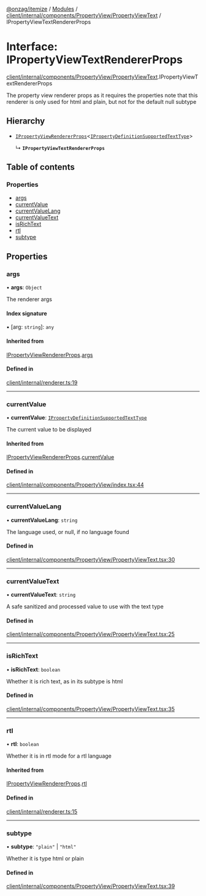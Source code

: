 [@onzag/itemize](../README.md) / [Modules](../modules.md) / [client/internal/components/PropertyView/PropertyViewText](../modules/client_internal_components_PropertyView_PropertyViewText.md) / IPropertyViewTextRendererProps

# Interface: IPropertyViewTextRendererProps

[client/internal/components/PropertyView/PropertyViewText](../modules/client_internal_components_PropertyView_PropertyViewText.md).IPropertyViewTextRendererProps

The property view renderer props as it requires the properties
note that this renderer is only used for html and plain, but not for the default
null subtype

## Hierarchy

- [`IPropertyViewRendererProps`](client_internal_components_PropertyView.IPropertyViewRendererProps.md)\<[`IPropertyDefinitionSupportedTextType`](base_Root_Module_ItemDefinition_PropertyDefinition_types_text.IPropertyDefinitionSupportedTextType.md)\>

  ↳ **`IPropertyViewTextRendererProps`**

## Table of contents

### Properties

- [args](client_internal_components_PropertyView_PropertyViewText.IPropertyViewTextRendererProps.md#args)
- [currentValue](client_internal_components_PropertyView_PropertyViewText.IPropertyViewTextRendererProps.md#currentvalue)
- [currentValueLang](client_internal_components_PropertyView_PropertyViewText.IPropertyViewTextRendererProps.md#currentvaluelang)
- [currentValueText](client_internal_components_PropertyView_PropertyViewText.IPropertyViewTextRendererProps.md#currentvaluetext)
- [isRichText](client_internal_components_PropertyView_PropertyViewText.IPropertyViewTextRendererProps.md#isrichtext)
- [rtl](client_internal_components_PropertyView_PropertyViewText.IPropertyViewTextRendererProps.md#rtl)
- [subtype](client_internal_components_PropertyView_PropertyViewText.IPropertyViewTextRendererProps.md#subtype)

## Properties

### args

• **args**: `Object`

The renderer args

#### Index signature

▪ [arg: `string`]: `any`

#### Inherited from

[IPropertyViewRendererProps](client_internal_components_PropertyView.IPropertyViewRendererProps.md).[args](client_internal_components_PropertyView.IPropertyViewRendererProps.md#args)

#### Defined in

[client/internal/renderer.ts:19](https://github.com/onzag/itemize/blob/59702dd5/client/internal/renderer.ts#L19)

___

### currentValue

• **currentValue**: [`IPropertyDefinitionSupportedTextType`](base_Root_Module_ItemDefinition_PropertyDefinition_types_text.IPropertyDefinitionSupportedTextType.md)

The current value to be displayed

#### Inherited from

[IPropertyViewRendererProps](client_internal_components_PropertyView.IPropertyViewRendererProps.md).[currentValue](client_internal_components_PropertyView.IPropertyViewRendererProps.md#currentvalue)

#### Defined in

[client/internal/components/PropertyView/index.tsx:44](https://github.com/onzag/itemize/blob/59702dd5/client/internal/components/PropertyView/index.tsx#L44)

___

### currentValueLang

• **currentValueLang**: `string`

The language used, or null, if no language found

#### Defined in

[client/internal/components/PropertyView/PropertyViewText.tsx:30](https://github.com/onzag/itemize/blob/59702dd5/client/internal/components/PropertyView/PropertyViewText.tsx#L30)

___

### currentValueText

• **currentValueText**: `string`

A safe sanitized and processed value to use
with the text type

#### Defined in

[client/internal/components/PropertyView/PropertyViewText.tsx:25](https://github.com/onzag/itemize/blob/59702dd5/client/internal/components/PropertyView/PropertyViewText.tsx#L25)

___

### isRichText

• **isRichText**: `boolean`

Whether it is rich text, as in its subtype is html

#### Defined in

[client/internal/components/PropertyView/PropertyViewText.tsx:35](https://github.com/onzag/itemize/blob/59702dd5/client/internal/components/PropertyView/PropertyViewText.tsx#L35)

___

### rtl

• **rtl**: `boolean`

Whether it is in rtl mode for a rtl language

#### Inherited from

[IPropertyViewRendererProps](client_internal_components_PropertyView.IPropertyViewRendererProps.md).[rtl](client_internal_components_PropertyView.IPropertyViewRendererProps.md#rtl)

#### Defined in

[client/internal/renderer.ts:15](https://github.com/onzag/itemize/blob/59702dd5/client/internal/renderer.ts#L15)

___

### subtype

• **subtype**: ``"plain"`` \| ``"html"``

Whether it is type html or plain

#### Defined in

[client/internal/components/PropertyView/PropertyViewText.tsx:39](https://github.com/onzag/itemize/blob/59702dd5/client/internal/components/PropertyView/PropertyViewText.tsx#L39)
